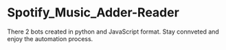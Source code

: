 # Spotify_Music_Adder-Reader
There 2 bots created in python and JavaScript format.
Stay connveted and enjoy the automation process.
